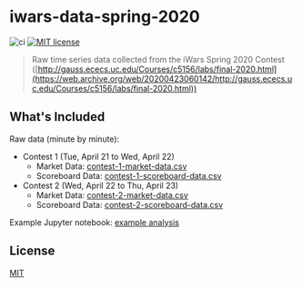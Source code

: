 # iwars-data-spring-2020

![ci](https://github.com/noahbass/iwars-data-spring-2020/workflows/ci/badge.svg)
[![MIT license](https://img.shields.io/github/license/noahbass/iwars-data-spring-2020.svg)](https://opensource.org/licenses/MIT)

> Raw time series data collected from the iWars Spring 2020 Contest ([http://gauss.ececs.uc.edu/Courses/c5156/labs/final-2020.html](https://web.archive.org/web/20200423060142/http://gauss.ececs.uc.edu/Courses/c5156/labs/final-2020.html))

## What's Included

Raw data (minute by minute):

- Contest 1 (Tue, April 21 to Wed, April 22)
    - Market Data: [contest-1-market-data.csv](contest-1-market-data.csv)
    - Scoreboard Data: [contest-1-scoreboard-data.csv](contest-1-scoreboard-data.csv)
- Contest 2 (Wed, April 22 to Thu, April 23)
    - Market Data: [contest-2-market-data.csv](contest-2-market-data.csv)
    - Scoreboard Data: [contest-2-scoreboard-data.csv](contest-2-scoreboard-data.csv)

Example Jupyter notebook: [example analysis](https://colab.research.google.com/drive/1qRH4LXnCEXdRJAzjb7Zxqx01dx0Cxagg)

## License

[MIT](LICENSE)
